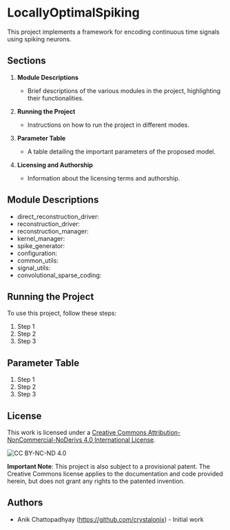 # LocallyOptimalSpiking

This project implements a framework for encoding continuous time signals using spiking neurons.

## Sections

1. **Module Descriptions**
    - Brief descriptions of the various modules in the project, highlighting their functionalities.

2. **Running the Project**
    - Instructions on how to run the project in different modes.

3. **Parameter Table**
    - A table detailing the important parameters of the proposed model.

4. **Licensing and Authorship**
    - Information about the licensing terms and authorship.

## Module Descriptions
- direct_reconstruction_driver:
- reconstruction_driver:
- reconstruction_manager:
- kernel_manager:
- spike_generator:
- configuration:
- common_utils:
- signal_utils:
- convolutional_sparse_coding:

## Running the Project

To use this project, follow these steps:

1. Step 1
2. Step 2
3. Step 3

## Parameter Table

1. Step 1
2. Step 2
3. Step 3

## License

This work is licensed under a [Creative Commons Attribution-NonCommercial-NoDerivs 4.0 International License](http://creativecommons.org/licenses/by-nc-nd/4.0/).

![CC BY-NC-ND 4.0](https://licensebuttons.net/l/by-nc-nd/4.0/88x31.png)

**Important Note**: This project is also subject to a provisional patent. The Creative Commons license applies to the documentation and code provided herein, but does not grant any rights to the patented invention.

## Authors

- Anik Chattopadhyay (https://github.com/crystalonix) - Initial work
